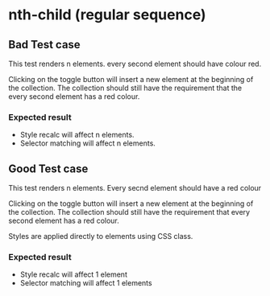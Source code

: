 # nth-child (regular sequence)

## Bad Test case

This test renders n elements. every second element should have colour red.

Clicking on the toggle button will insert a new element at the beginning of the collection. The collection should still have the requirement that the every second element has a red colour.


### Expected result

- Style recalc will affect n elements.
- Selector matching will affect n elements.


## Good Test case

This test renders n elements. Every secnd element should have a red colour

Clicking on the toggle button will insert a new element at the beginning of the collection. The collection should still have the requirement that every second element has a red colour.

Styles are applied directly to elements using CSS class.

### Expected result

- Style recalc will affect 1 element
- Selector matching will affect 1 elements
